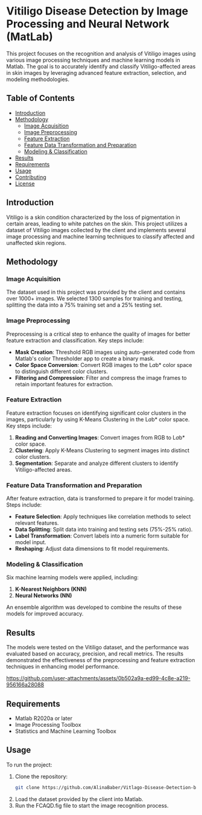 # Vitiligo Disease Detection by Image Processing and Neural Network (MatLab)

This project focuses on the recognition and analysis of Vitiligo images using various image processing techniques and machine learning models in Matlab. The goal is to accurately identify and classify Vitiligo-affected areas in skin images by leveraging advanced feature extraction, selection, and modeling methodologies.

## Table of Contents

- [Introduction](#introduction)
- [Methodology](#methodology)
  - [Image Acquisition](#image-acquisition)
  - [Image Preprocessing](#image-preprocessing)
  - [Feature Extraction](#feature-extraction)
  - [Feature Data Transformation and Preparation](#feature-data-transformation-and-preparation)
  - [Modeling & Classification](#modeling--classification)
- [Results](#results)
- [Requirements](#requirements)
- [Usage](#usage)
- [Contributing](#contributing)
- [License](#license)

## Introduction

Vitiligo is a skin condition characterized by the loss of pigmentation in certain areas, leading to white patches on the skin. This project utilizes a dataset of Vitiligo images collected by the client and implements several image processing and machine learning techniques to classify affected and unaffected skin regions.

## Methodology

### Image Acquisition

The dataset used in this project was provided by the client and contains over 1000+ images. We selected 1300 samples for training and testing, splitting the data into a 75% training set and a 25% testing set.

### Image Preprocessing

Preprocessing is a critical step to enhance the quality of images for better feature extraction and classification. Key steps include:

- **Mask Creation**: Threshold RGB images using auto-generated code from Matlab's color Thresholder app to create a binary mask.
- **Color Space Conversion**: Convert RGB images to the L*a*b* color space to distinguish different color clusters.
- **Filtering and Compression**: Filter and compress the image frames to retain important features for extraction.

### Feature Extraction

Feature extraction focuses on identifying significant color clusters in the images, particularly by using K-Means Clustering in the L*a*b* color space. Key steps include:

1. **Reading and Converting Images**: Convert images from RGB to L*a*b* color space.
2. **Clustering**: Apply K-Means Clustering to segment images into distinct color clusters.
3. **Segmentation**: Separate and analyze different clusters to identify Vitiligo-affected areas.

### Feature Data Transformation and Preparation

After feature extraction, data is transformed to prepare it for model training. Steps include:

- **Feature Selection**: Apply techniques like correlation methods to select relevant features.
- **Data Splitting**: Split data into training and testing sets (75%-25% ratio).
- **Label Transformation**: Convert labels into a numeric form suitable for model input.
- **Reshaping**: Adjust data dimensions to fit model requirements.

### Modeling & Classification

Six machine learning models were applied, including:

1. **K-Nearest Neighbors (KNN)**
2. **Neural Networks (NN)**

An ensemble algorithm was developed to combine the results of these models for improved accuracy.

## Results

The models were tested on the Vitiligo dataset, and the performance was evaluated based on accuracy, precision, and recall metrics. The results demonstrated the effectiveness of the preprocessing and feature extraction techniques in enhancing model performance.


https://github.com/user-attachments/assets/0b502a9a-ed99-4c8e-a219-956166a28088



## Requirements

- Matlab R2020a or later
- Image Processing Toolbox
- Statistics and Machine Learning Toolbox

## Usage

To run the project:

1. Clone the repository: 
   ```bash
   git clone https://github.com/AlinaBaber/Vitlago-Disease-Detection-by-Image-Processing-and-Neural-Network-MatLab.git
2. Load the dataset provided by the client into Matlab.
3. Run the FCAQD.fig file to start the image recognition process.

